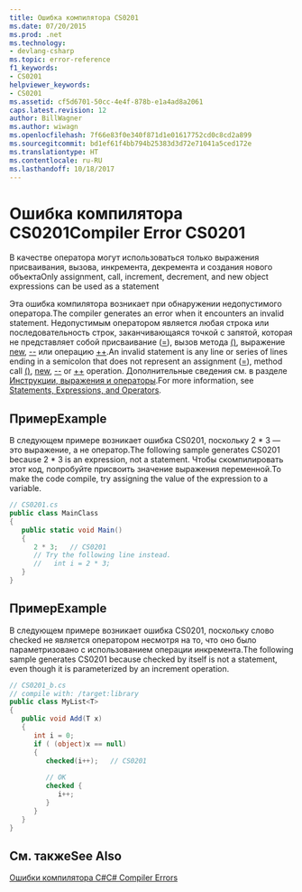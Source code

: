 ```yaml
---
title: Ошибка компилятора CS0201
ms.date: 07/20/2015
ms.prod: .net
ms.technology:
- devlang-csharp
ms.topic: error-reference
f1_keywords:
- CS0201
helpviewer_keywords:
- CS0201
ms.assetid: cf5d6701-50cc-4e4f-878b-e1a4ad8a2061
caps.latest.revision: 12
author: BillWagner
ms.author: wiwagn
ms.openlocfilehash: 7f66e83f0e340f871d1e01617752cd0c8cd2a899
ms.sourcegitcommit: bd1ef61f4bb794b25383d3d72e71041a5ced172e
ms.translationtype: HT
ms.contentlocale: ru-RU
ms.lasthandoff: 10/18/2017
---
```

# <a name="compiler-error-cs0201"></a><span data-ttu-id="aba96-102">Ошибка компилятора CS0201</span><span class="sxs-lookup"><span data-stu-id="aba96-102">Compiler Error CS0201</span></span>
<span data-ttu-id="aba96-103">В качестве оператора могут использоваться только выражения присваивания, вызова, инкремента, декремента и создания нового объекта</span><span class="sxs-lookup"><span data-stu-id="aba96-103">Only assignment, call, increment, decrement, and new object expressions can be used as a statement</span></span>  
  
 <span data-ttu-id="aba96-104">Эта ошибка компилятора возникает при обнаружении недопустимого оператора.</span><span class="sxs-lookup"><span data-stu-id="aba96-104">The compiler generates an error when it encounters an invalid statement.</span></span> <span data-ttu-id="aba96-105">Недопустимым оператором является любая строка или последовательность строк, заканчивающаяся точкой с запятой, которая не представляет собой присваивание ([=](../../../csharp/language-reference/operators/assignment-operator.md)), вызов метода [()](../../../csharp/language-reference/operators/invocation-operator.md), выражение [new](../../../csharp/language-reference/keywords/new.md), [--](../../../csharp/language-reference/operators/decrement-operator.md) или операцию [++](../../../csharp/language-reference/operators/increment-operator.md).</span><span class="sxs-lookup"><span data-stu-id="aba96-105">An invalid statement is any line or series of lines ending in a semicolon that does not represent an assignment ([=](../../../csharp/language-reference/operators/assignment-operator.md)), method call [()](../../../csharp/language-reference/operators/invocation-operator.md), [new](../../../csharp/language-reference/keywords/new.md), [--](../../../csharp/language-reference/operators/decrement-operator.md) or [++](../../../csharp/language-reference/operators/increment-operator.md) operation.</span></span> <span data-ttu-id="aba96-106">Дополнительные сведения см. в разделе [Инструкции, выражения и операторы](../../../csharp/programming-guide/statements-expressions-operators/index.md).</span><span class="sxs-lookup"><span data-stu-id="aba96-106">For more information, see [Statements, Expressions, and Operators](../../../csharp/programming-guide/statements-expressions-operators/index.md).</span></span>  
  
## <a name="example"></a><span data-ttu-id="aba96-107">Пример</span><span class="sxs-lookup"><span data-stu-id="aba96-107">Example</span></span>  
 <span data-ttu-id="aba96-108">В следующем примере возникает ошибка CS0201, поскольку 2 \* 3 — это выражение, а не оператор.</span><span class="sxs-lookup"><span data-stu-id="aba96-108">The following sample generates CS0201 because 2 \* 3 is an expression, not a statement.</span></span> <span data-ttu-id="aba96-109">Чтобы скомпилировать этот код, попробуйте присвоить значение выражения переменной.</span><span class="sxs-lookup"><span data-stu-id="aba96-109">To make the code compile, try assigning the value of the expression to a  variable.</span></span>  
  
```csharp  
// CS0201.cs  
public class MainClass  
{  
   public static void Main()  
   {  
      2 * 3;   // CS0201  
      // Try the following line instead.  
      //   int i = 2 * 3;  
   }  
}  
```  
  
## <a name="example"></a><span data-ttu-id="aba96-110">Пример</span><span class="sxs-lookup"><span data-stu-id="aba96-110">Example</span></span>  
 <span data-ttu-id="aba96-111">В следующем примере возникает ошибка CS0201, поскольку слово checked не является оператором несмотря на то, что оно было параметризовано с использованием операции инкремента.</span><span class="sxs-lookup"><span data-stu-id="aba96-111">The following sample generates CS0201 because checked by itself is not a statement, even though it is parameterized by an increment operation.</span></span>  
  
```csharp  
// CS0201_b.cs  
// compile with: /target:library  
public class MyList<T>   
{  
   public void Add(T x)  
   {  
      int i = 0;  
      if ( (object)x == null)  
      {  
         checked(i++);   // CS0201  
  
         // OK  
         checked {  
            i++;   
         }  
      }  
   }  
}  
```  
  
## <a name="see-also"></a><span data-ttu-id="aba96-112">См. также</span><span class="sxs-lookup"><span data-stu-id="aba96-112">See Also</span></span>  
 [<span data-ttu-id="aba96-113">Ошибки компилятора C#</span><span class="sxs-lookup"><span data-stu-id="aba96-113">C# Compiler Errors</span></span>](../../../csharp/language-reference/compiler-messages/index.md)
